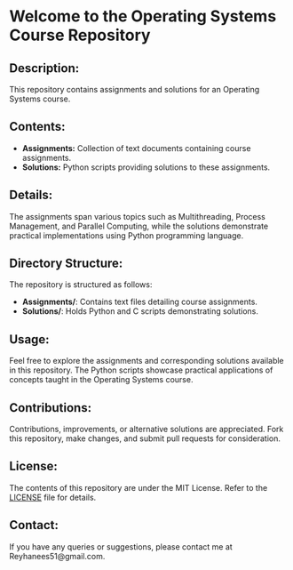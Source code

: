 <!DOCTYPE html>
<html lang="en">
<head>
  <meta charset="UTF-8">
</head>
<body>

  <h1>Welcome to the Operating Systems Course Repository</h1>

  <h2>Description:</h2>
  <p>This repository contains assignments and solutions for an Operating Systems course.</p>

  <h2>Contents:</h2>
  <ul>
    <li><strong>Assignments:</strong> Collection of text documents containing course assignments.</li>
    <li><strong>Solutions:</strong> Python scripts providing solutions to these assignments.</li>
  </ul>

  <h2>Details:</h2>
  <p>The assignments span various topics such as Multithreading, Process Management, and Parallel Computing, while the solutions demonstrate practical implementations using Python programming language.</p>

  <h2>Directory Structure:</h2>
  <p>The repository is structured as follows:</p>
  <ul>
    <li><strong>Assignments/</strong>: Contains text files detailing course assignments.</li>
    <li><strong>Solutions/</strong>: Holds Python and C scripts demonstrating solutions.</li>
  </ul>

  <h2>Usage:</h2>
  <p>Feel free to explore the assignments and corresponding solutions available in this repository. The Python scripts showcase practical applications of concepts taught in the Operating Systems course.</p>

  <h2>Contributions:</h2>
  <p>Contributions, improvements, or alternative solutions are appreciated. Fork this repository, make changes, and submit pull requests for consideration.</p>

  <h2>License:</h2>
  <p>The contents of this repository are under the MIT License. Refer to the <a href="LICENSE">LICENSE</a> file for details.</p>

  <h2>Contact:</h2>
  <p>If you have any queries or suggestions, please contact me at Reyhanees51@gmail.com.</p>

</body>
</html>
